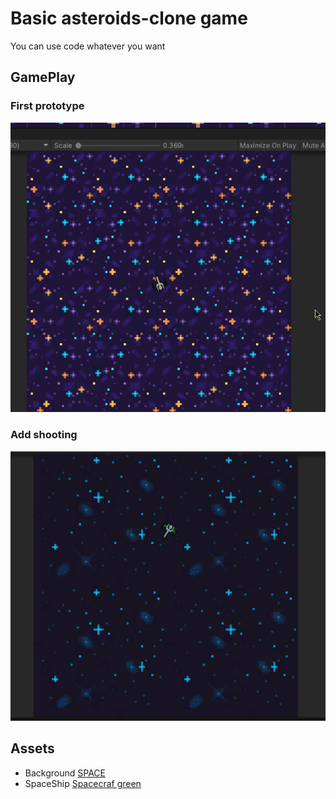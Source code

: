 # Basic asteroids-clone game
You can use code whatever you want
## GamePlay
### First prototype
![alt text](test.gif)
### Add shooting
![alt text](test2.gif)
## Assets
* Background [SPACE](https://vectorpixelstar.itch.io/space)
* SpaceShip [Spacecraf green](https://cafofogamerstudio.itch.io/spacecraf-green)